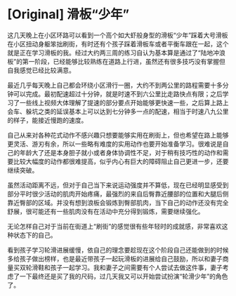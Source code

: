 # [Original] 滑板“少年”


这几天晚上在小区环路可以看到一个高个如大虾般身型的滑板“少年”踩着大号滑板在小区扭动身躯笨拙刷街，有时还有个孩子踩着滑板车或者平衡车跟在一起，这个就是正在学习滑板的我。经过大约两三周的练习自认为基本算是通过了“陆地冲浪板”的第一阶段，已经能够比较熟练在道路上行进，虽然还有很多技巧没有掌握但自我感觉已经比较满意。

最近几乎每天晚上自己都会环绕小区滑行一圈，大约不到两公里的路程需要十多分钟可以完成。最初配速超过十分钟，就是时速不到六公里比走路快点有限；之后学习了一些线上视频大体理解了提速的部分要点开始能够更快速一些，之后算上路上会车、躲坑之类的延误基本上可以达到七分钟多一点的配速，相当于时速八九公里的样子，能接近慢跑的速度。

自己从来对各种花式动作不感兴趣只想要能够实用在刷街上，但也希望在路上能够更灵活、游刃有余，所以一些略有难度的实用动作也要开始准备学习。很难说是自己的年龄大了还是本身胆子就小或者身体协调性不足，对于稍有技巧性的动作和需要比较大幅度的动作都很难提高，似乎内心有巨大的障碍阻止自己更进一步，还要继续突破。

虽然活动距离不远，但对于自己当下来说运动强度并不算低，现在已经明显感受到部分平时很少活动的肌肉开始疼痛，最强烈的来自后臀靠近腰部的位置和大腿后侧靠近臀部的区域。并没有想到浪板会锻炼到臀部肌肉，当下自己的动作还没有完全舒展，很可能还有一些肌肉没有在活动中充分得到锻炼，需要继续强化。

无论怎样自己对于当前在街道上“刷街”的感觉很有些年轻时的成就感，非常喜欢这种状态下的自己。

看到孩子学习轮滑进展缓慢，依自己的理念要趁现在这个阶段自己还能做到的时候多给孩子做出榜样，也是最近带孩子一起玩滑板的进展给自己鼓励，所以和妻子商量买双轮滑鞋和孩子一起学习。我和妻子之间需要有个人尝试去做这件事，妻子考虑了一下最终还是买了我的尺码，过几天我又可以开始尝试扮演“轮滑少年”的角色了。
